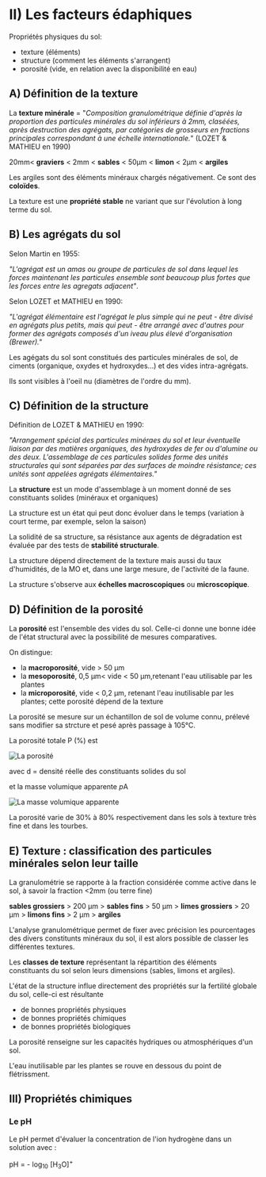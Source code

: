 # II) Les facteurs édaphiques

Propriétés physiques du sol:

* texture (éléments)
* structure (comment les éléments s'arrangent)
* porosité (vide, en relation avec la disponibilité en eau)

## A) Définition de la texture

La **texture minérale** = "*Composition granulométrique définie d'après la proportion des particules minérales du sol inférieurs à 2mm, claséées, après destruction des agrégats, par catégories de grosseurs en fractions principales correspondant à une échelle internationale.*" (LOZET & MATHIEU en 1990)

20mm< **graviers** < 2mm < **sables** < 50µm < **limon** < 2µm < **argiles**

Les argiles sont des éléments minéraux chargés négativement. Ce sont des **coloïdes**.

La texture est une **propriété stable** ne variant que sur l'évolution à long terme du sol.

## B) Les agrégats du sol

Selon Martin en 1955:

*"L'agrégat est un amas ou groupe de particules de sol dans lequel les forces maintenant les particules ensemble sont beaucoup plus fortes que les forces entre les agregats adjacent"*.

Selon LOZET et MATHIEU en 1990:

*"L'agrégat élémentaire est l'agrégat le plus simple qui ne peut - être divisé en agrégats plus petits,  mais qui peut - être arrangé  avec d'autres pour former des agrégats composés d'un iveau plus élevé d'organisation (Brewer)."*

Les agégats du sol sont constitués des particules minérales de sol, de ciments (organique, oxydes et hydroxydes...) et des vides intra-agrégats.

Ils sont visibles à l'oeil nu (diamètres de l'ordre du mm).


## C) Définition de la structure

Définition de LOZET & MATHIEU en 1990:

*"Arrangement spécial des particules minéraes du sol et leur éventuelle liaison par des matières organiques, des hydroxydes de fer ou d'alumine ou des deux. L'assemblage de ces particules solides forme des unités structurales qui sont séparées par des surfaces de moindre résistance; ces unités sont appelées agrégats élémentaires."*

La **structure** est un mode d'assemblage à un moment donné de ses constituants solides (minéraux et organiques)

La structure est un état qui peut donc évoluer dans le temps (variation à court terme, par exemple, selon la saison)

La solidité de sa structure, sa résistance aux agents de dégradation est évaluée par des tests de **stabilité
structurale**.

La structure dépend directement de la texture mais aussi du taux d'humidités, de la MO et, dans une large mesure, de l'activité de la faune.

La structure s'observe aux **échelles macroscopiques** ou **microscopique**.


## D) Définition de la porosité 

La **porosité** est l'ensemble des vides du sol. Celle-ci donne une bonne idée de l'état structural avec la possibilité de mesures comparatives.

On distingue:

* la **macroporosité**, vide > 50 µm
* la **mesoporosité**, 0,5 µm< vide < 50 µm,retenant l'eau utilisable par les plantes
* la **microporosité**, vide < 0,2 µm, retenant l'eau inutilisable par les plantes; cette porosité dépend de la texture

La porosité se mesure sur un échantillon de sol de volume connu, prélevé sans modifier sa strcture et pesé après passage à 105°C.

La porosité totale P (%) est

![La porosité](Images/formule.JPG)

avec d = densité réelle des constituants solides du sol

et la masse volumique apparente *p*A 

![La masse volumique apparente](Images/formule2.JPG)

La porosité varie de 30% à 80% respectivement dans les sols à texture très fine et dans les tourbes.

## E) Texture : classification des particules minérales selon leur taille

La granulométrie se rapporte à la fraction considérée comme active dans le sol, à savoir la fraction <2mm (ou terre fine)

**sables grossiers** > 200 µm > **sables fins** > 50 µm > **limes grossiers** > 20 µm > **limons fins** > 2 µm > **argiles**

L'analyse granulométrique permet de fixer avec précision les pourcentages des divers constitunts minéraux du sol, il est alors possible de classer les différentes textures.

Les **classes de texture** représentant la répartition des éléments constituants du sol selon leurs dimensions (sables, limons et argiles).

L'état de la structure influe directement des propriétés sur la fertilité globale du sol, celle-ci est résultante

* de bonnes propriétés physiques
* de bonnes propriétés chimiques
* de bonnes propriétés biologiques

La porosité renseigne sur les capacités hydriques ou atmosphériques d'un sol.

L'eau inutilisable par les plantes se rouve en dessous du point de flétrissment.

## III) Propriétés chimiques

### Le pH

Le pH permet d'évaluer la concentration de l'ion hydrogène dans un solution avec :

pH = - log<sub>10</sub> [H<sub>3</sub>O]<sup>+</sup>
